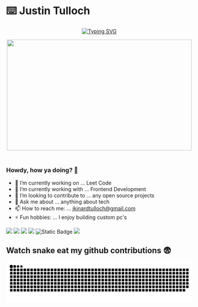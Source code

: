 # ⌨️ Justin Tulloch 
<p align=center>
   <a href="https://git.io/typing-svg"><img src="https://readme-typing-svg.demolab.com?font=Fira+Code&pause=1000&color=404040&width=435&lines=Built+with+%E2%9D%A4%EF%B8%8F+for+engineering" alt="Typing SVG" /></a>
</p>

<div align=center>
  <img src="https://wallpapercave.com/wp/wp4751480.png" width="500" height="300"> 
</div>

</br>
<h3>Howdy, how ya doing? 🙌</h3>

- 🔭 I’m currently working on ... Leet Code
- 🌱 I’m currently working with ... Frontend Development
- 👯 I’m looking to contribute to ... any open source projects
- 💬 Ask me about ... anything about tech
- 📫 How to reach me: ... jkinardtulloch@gmail.com
- ⚡ Fun hobbies: ... I enjoy building custom pc's

![](https://img.shields.io/badge/Os-Linux-green)
![](https://img.shields.io/badge/Os-Windows-green)
![](https://img.shields.io/badge/Code-Javascript-yellow)
![](https://img.shields.io/badge/IDE-Vscode-green)
![Static Badge](https://img.shields.io/badge/Code-Typescript-blue)
![](https://img.shields.io/badge/Code-Node.js-green)
  

## Watch snake eat my github contributions 😨

![snake gif](https://github.com/QuadNard/QuadNard/blob/output/github-contribution-grid-snake.svg)



